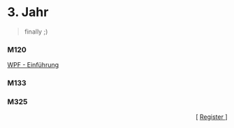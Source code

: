 # 3. Jahr 

> finally ;) 

### M120
[WPF - Einführung](/3.jahr/M120/github/README.md)
### M133
### M325

<p align="right"> [ <a href="../register.md"> Register </a> ] </p>